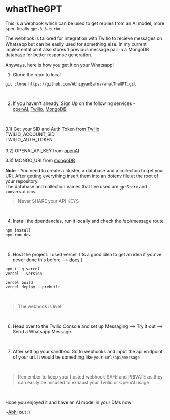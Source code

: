 # whatTheGPT

This is a webhook which can be used to get replies from an AI model, more specifically `gpt-3.5-turbo`

The webhook is tailored for integration with Twilio to recieve messages on Whatsapp but can be easily used for something else. In my current implementation it also stores 1 previous message pair in a MongoDB database for better response generation.

Anyways, here is how you get it on your Whatsapp!</b>

1) Clone the repo to local
```
git clone https://github.com/AbhigyanBafna/whatTheGPT.git
```
<br>

2) If you haven't already, Sign Up on the following services -<br>
[openAI](https://platform.openai.com/), 
[Twilio](https://www.twilio.com/login),
[MongoDB](https://account.mongodb.com/account/register?signedOut=true) <br>
<br>

3.1) Get your SID and Auth Token from [Twilio](https://console.twilio.com/us1/account/keys-credentials/api-keys) <br> 
TWILIO_ACCOUNT_SID <br>
TWILIO_AUTH_TOKEN <br>
<br>
3.2) OPENAI_API_KEY from [openAI]() <br>

3.3) MONGO_URI from [mongoDB](https://cloud.mongodb.com/) <br>

<b>Note</b> - You need to create a cluster, a database and a collection to get your URI. After getting everything insert them into an dotenv file at the root of your repository. <br>
The database and collection names that I've used are `gptStore` and `conversations`



>Never SHARE your API KEYS

<br>

4) Install the dpendancies, run it locally and check the /api/message route.
```
npm install
npm run dev
```
<br>

5) Host the project. I used vercel. (Its a good idea to get an idea if you've never done this before --> [docs](https://vercel.com/docs/cli/deploy) )
```
npm i -g vercel
vercel --version
```
```
vercel build
vercel deploy --prebuilt
```
<br>

> The webhook is live!
<br>

6) Head over to the Twilio Console and set up Messaging --> Try it out --> Send a Whatsapp Message. <br>
<br>

7) After setting your sandbox. Go to webhooks and input the api endpoint of your url. It would be something like `your-url/api/message`
<br>

> Remember to keep your hosted webhook SAFE and PRIVATE as they can easily be misused to exhaust your Twilio or OpenAI usage.
<br>

Hope you enjoyed it and have an AI model in your DMs now! <br>

~[Abhi](https://twitter.com/Abhigyan_Bafna) out :)
